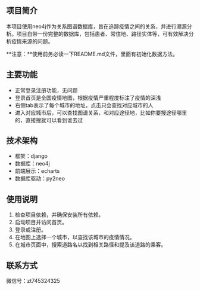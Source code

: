 ## 项目简介

本项目使用neo4j作为关系图谱数据库，旨在追踪疫情之间的关系，并进行溯源分析。项目自带一份完整的数据库，包括患者、常住地、路径实体等，可有效解决分析疫情来源的问题。

**注意：**使用前务必读一下README.md文件，里面有初始化数据方法。


## 主要功能

- 正常登录注册功能，无问题
- 登录首页是全国疫情地图，根据疫情严重程度标注了疫情的深浅
- 右侧tab表示了每个城市的地址，点击只会查找对应城市的人
- 进入对应城市后，可以查找图谱关系，和对应途径地，比如你要搜途径哪里的，直接搜就可以看到谁去过


## 技术架构

- 框架：django
- 数据库：neo4j
- 前端展示：echarts
- 数据库驱动：py2neo


## 使用说明

1. 检查项目依赖，并确保安装所有依赖。
2. 启动项目并访问首页。
3. 登录或注册。
4. 在地图上选择一个城市，以查找该城市的疫情情况。
5. 在城市页面中，搜索道路名以找到相关路径和提及该道路的乘客。


## 联系方式

微信号：zt745324325